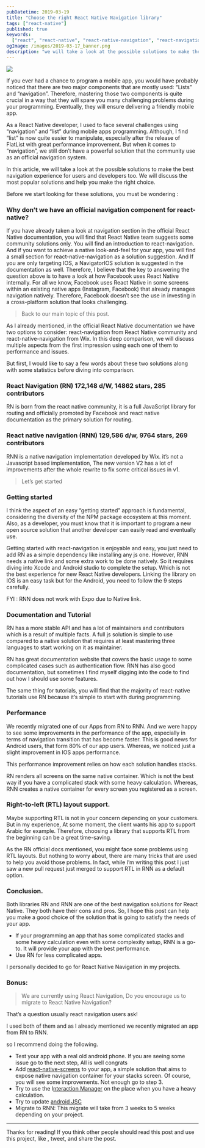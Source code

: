 ```yaml
---
pubDatetime: 2019-03-19
title: "Choose the right React Native Navigation library"
tags: ["react-native"]
published: true
keywords:
  ["react", "react-native", "react-native-navigation", "react-navigation"]
ogImage: /images/2019-03-17_banner.png
description: "we will take a look at the possible solutions to make the best navigation experience for users and developers too. We will discuss the most popular solutions and help you make the right choice."
---
```


![](/images/2019-03-17_banner.png)

If you ever had a chance to program a mobile app, you would have probably noticed that there are two major components that are mostly used: “Lists” and “navigation”. Therefore, mastering those two components is quite crucial in a way that they will spare you many challenging problems during your programming. Eventually, they will ensure delivering a friendly mobile app.

As a React Native developer, I used to face several challenges using “navigation” and “list” during mobile apps programming. Although, I find “list” is now quite easier to manipulate, especially after the release of FlatList with great performance improvement. But when it comes to “navigation”, we still don’t have a powerful solution that the community use as an official navigation system.

In this article, we will take a look at the possible solutions to make the best navigation experience for users and developers too. We will discuss the most popular solutions and help you make the right choice.

Before we start looking for these solutions, you must be wondering :

### Why don’t we have an official navigation component for react-native?

If you have already taken a look at navigation section in the official React Native documentation, you will find that React Native team suggests some community solutions only. You will find an introduction to react-navigation. And if you want to achieve a native look-and-feel for your app, you will find a small section for react-native-navigation as a solution suggestion. And If you are only targeting IOS, a NavigatorIOS solution is suggested in the documentation as well. Therefore, I believe that the key to answering the question above is to have a look at how Facebook uses React Native internally. For all we know, Facebook uses React Native in some screens within an existing native apps (Instagram, Facebook) that already manages navigation natively. Therefore, Facebook doesn’t see the use in investing in a cross-platform solution that looks challenging.

> Back to our main topic of this post.

As I already mentioned, in the official React Native documentation we have two options to consider: react-navigation from React Native community and react-native-navigation from Wix. In this deep comparison, we will discuss multiple aspects from the first impression using each one of them to performance and issues.

But first, I would like to say a few words about these two solutions along with some statistics before diving into comparison.

### React Navigation (RN) 172,148 d/W, 14862 stars, 285 contributors

RN is born from the react native community, it is a full JavaScript library for routing and officially promoted by Facebook and react native documentation as the primary solution for routing.

### React native navigation (RNN) 129,586 d/w, 9764 stars, 269 contributors

RNN is a native navigation implementation developed by Wix. it’s not a Javascript based implementation, The new version V2 has a lot of improvements after the whole rewrite to fix some critical issues in v1.

> Let’s get started

### Getting started

I think the aspect of an easy “getting started” approach is fundamental, considering the diversity of the NPM package ecosystem at this moment. Also, as a developer, you must know that it is important to program a new open source solution that another developer can easily read and eventually use.

Getting started with react-navigation is enjoyable and easy, you just need to add RN as a simple dependency like installing any js one. However, RNN needs a native link and some extra work to be done natively. So it requires diving into Xcode and Android studio to complete the setup. Which is not the best experience for new React Native developers. Linking the library on IOS is an easy task but for the Android, you need to follow the 9 steps carefully.

FYI : RNN does not work with Expo due to Native link.

### Documentation and Tutorial

RN has a more stable API and has a lot of maintainers and contributors which is a result of multiple facts. A full js solution is simple to use compared to a native solution that requires at least mastering three languages to start working on it as maintainer.

RN has great documentation website that covers the basic usage to some complicated cases such as authentication flow. RNN has also good documentation, but sometimes I find myself digging into the code to find out how I should use some features.

The same thing for tutorials, you will find that the majority of react-native tutorials use RN because it’s simple to start with during programming.

### Performance

We recently migrated one of our Apps from RN to RNN. And we were happy to see some improvements in the performance of the app, especially in terms of navigation transition that has become faster. This is good news for Android users, that form 80% of our app users. Whereas, we noticed just a slight improvement in IOS apps performance.

This performance improvement relies on how each solution handles stacks.

RN renders all screens on the same native container. Which is not the best way if you have a complicated stack with some heavy calculation. Whereas, RNN creates a native container for every screen you registered as a screen.

### Right-to-left (RTL) layout support.

Maybe supporting RTL is not in your concern depending on your customers. But in my experience, At some moment, the client wants his app to support Arabic for example. Therefore, choosing a library that supports RTL from the beginning can be a great time-saving.

As the RN official docs mentioned, you might face some problems using RTL layouts. But nothing to worry about, there are many tricks that are used to help you avoid those problems. In fact, while I’m writing this post I just saw a new pull request just merged to support RTL in RNN as a default option.

### Conclusion.

Both libraries RN and RNN are one of the best navigation solutions for React Native. They both have their cons and pros. So, I hope this post can help you make a good choice of the solution that is going to satisfy the needs of your app.

- If your programming an app that has some complicated stacks and some heavy calculation even with some complexity setup, RNN is a go-to. It will provide your app with the best performance.
- Use RN for less complicated apps.

I personally decided to go for React Native Navigation in my projects.

### Bonus:

> We are currently using React Navigation, Do you encourage us to migrate to React Native Navigation?

That’s a question usually react navigation users ask!

I used both of them and as I already mentioned we recently migrated an app from RN to RNN.

so I recommend doing the following.

- Test your app with a real old android phone. If you are seeing some issue go to the next step, All is well congrats
- Add [react-native-screens](https://github.com/kmagiera/react-native-screens) to your app, a simple solution that aims to expose native navigation container for your stacks screen. Of course, you will see some improvements. Not enough go to step 3.
- Try to use the I[nteraction Manager](https://facebook.github.io/react-native/docs/interactionmanager) on the place when you have a heavy calculation.
- Try to update [android JSC](https://github.com/react-native-community/jsc-android-buildscripts)
- Migrate to RNN: This migrate will take from 3 weeks to 5 weeks depending on your project.

---

Thanks for reading! If you think other people should read this post and use this project, like , tweet, and share the post.
